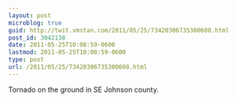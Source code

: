 ```yaml
---
layout: post
microblog: true
guid: http://twit.vmstan.com/2011/05/25/73420306735300608.html
post_id: 3042138
date: 2011-05-25T10:08:59-0600
lastmod: 2011-05-25T10:08:59-0600
type: post
url: /2011/05/25/73420306735300608.html
---
```

Tornado on the ground in SE Johnson county.

